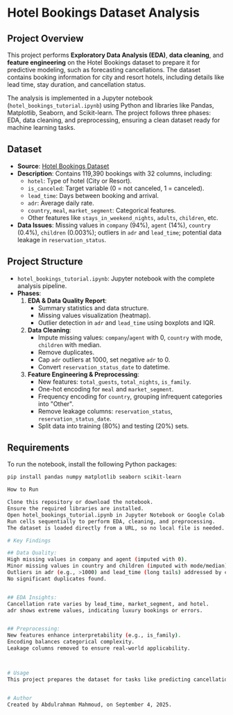 # Hotel Bookings Dataset Analysis

## Project Overview
This project performs **Exploratory Data Analysis (EDA)**, **data cleaning**, and **feature engineering** on the Hotel Bookings dataset to prepare it for predictive modeling, such as forecasting cancellations. The dataset contains booking information for city and resort hotels, including details like lead time, stay duration, and cancellation status.

The analysis is implemented in a Jupyter notebook (`hotel_bookings_tutorial.ipynb`) using Python and libraries like Pandas, Matplotlib, Seaborn, and Scikit-learn. The project follows three phases: EDA, data cleaning, and preprocessing, ensuring a clean dataset ready for machine learning tasks.

## Dataset
- **Source**: [Hotel Bookings Dataset](https://raw.githubusercontent.com/MaxJoas/hotel_bookings/main/hotel_bookings.csv)
- **Description**: Contains 119,390 bookings with 32 columns, including:
  - `hotel`: Type of hotel (City or Resort).
  - `is_canceled`: Target variable (0 = not canceled, 1 = canceled).
  - `lead_time`: Days between booking and arrival.
  - `adr`: Average daily rate.
  - `country`, `meal`, `market_segment`: Categorical features.
  - Other features like `stays_in_weekend_nights`, `adults`, `children`, etc.
- **Data Issues**: Missing values in `company` (94%), `agent` (14%), `country` (0.4%), `children` (0.003%); outliers in `adr` and `lead_time`; potential data leakage in `reservation_status`.

## Project Structure
- `hotel_bookings_tutorial.ipynb`: Jupyter notebook with the complete analysis pipeline.
- **Phases**:
  1. **EDA & Data Quality Report**:
     - Summary statistics and data structure.
     - Missing values visualization (heatmap).
     - Outlier detection in `adr` and `lead_time` using boxplots and IQR.
  2. **Data Cleaning**:
     - Impute missing values: `company`/`agent` with 0, `country` with mode, `children` with median.
     - Remove duplicates.
     - Cap `adr` outliers at 1000, set negative `adr` to 0.
     - Convert `reservation_status_date` to datetime.
  3. **Feature Engineering & Preprocessing**:
     - New features: `total_guests`, `total_nights`, `is_family`.
     - One-hot encoding for `meal` and `market_segment`.
     - Frequency encoding for `country`, grouping infrequent categories into "Other".
     - Remove leakage columns: `reservation_status`, `reservation_status_date`.
     - Split data into training (80%) and testing (20%) sets.

## Requirements
To run the notebook, install the following Python packages:
```bash
pip install pandas numpy matplotlib seaborn scikit-learn

How to Run

Clone this repository or download the notebook.
Ensure the required libraries are installed.
Open hotel_bookings_tutorial.ipynb in Jupyter Notebook or Google Colab.
Run cells sequentially to perform EDA, cleaning, and preprocessing.
The dataset is loaded directly from a URL, so no local file is needed.

# Key Findings

## Data Quality:
High missing values in company and agent (imputed with 0).
Minor missing values in country and children (imputed with mode/median).
Outliers in adr (e.g., >1000) and lead_time (long tails) addressed by capping.
No significant duplicates found.


## EDA Insights:
Cancellation rate varies by lead_time, market_segment, and hotel.
adr shows extreme values, indicating luxury bookings or errors.


## Preprocessing:
New features enhance interpretability (e.g., is_family).
Encoding balances categorical complexity.
Leakage columns removed to ensure real-world applicability.



# Usage
This project prepares the dataset for tasks like predicting cancellations (is_canceled). The cleaned and engineered dataset (X_train, X_test, y_train, y_test) is ready for model training (e.g., classification models like LightGBM or Logistic Regression).


# Author
Created by Abdulrahman Mahmoud, on September 4, 2025.
